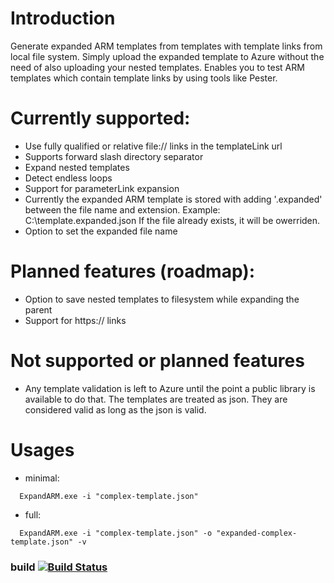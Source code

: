 # Introduction
Generate expanded ARM templates from templates with template links from local file system.  Simply upload the expanded template to Azure without the need of also uploading your nested templates. Enables you to test ARM templates which contain template links by using tools like Pester.

# Currently supported:
- Use fully qualified  or relative file:// links in the templateLink url
- Supports forward slash directory separator
- Expand nested templates
- Detect endless loops
- Support for parameterLink expansion
- Currently the expanded ARM template is stored with adding '.expanded' between the file name and extension.
	Example: C:\template.expanded.json
	If the file already exists, it will be owerriden. 
- Option to set the expanded file name

# Planned features (roadmap):
- Option to save nested templates to filesystem while expanding the parent
- Support for https:// links

# Not supported or planned features
- Any template validation is left to Azure until the point a public library is available to do that.
	The templates are treated as json. 
	They are considered valid as long as the json is valid.

# Usages
- minimal:
``` console
  ExpandARM.exe -i "complex-template.json"
```	
- full:
``` console
  ExpandARM.exe -i "complex-template.json" -o "expanded-complex-template.json" -v
```	

### build [![Build Status](https://borisjuraga.visualstudio.com/ExpandARM/_apis/build/status/ExpandARM-CI?branchName=master)](https://borisjuraga.visualstudio.com/ExpandARM/_build/latest?definitionId=12?branchName=master)

